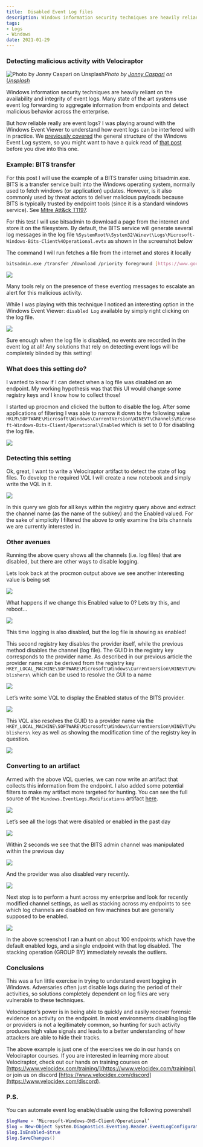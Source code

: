 ```yaml
---
title:  Disabled Event Log files
description: Windows information security techniques are heavily reliant on the availability and integrity of event logs. Many state of the art systems use event log forwarding to aggregate information from endpoints and detect malicious behavior across the enterprise. Did you know that logs can be trivially disabled? Learn how Velociraptor can help...
tags:
- Logs
- Windows
date: 2021-01-29
---
```


### Detecting malicious activity with Velociraptor

![Photo by [Jonny Caspari](https://unsplash.com/@jonnysplsh?utm_source=medium&utm_medium=referral) on [Unsplash](https://unsplash.com?utm_source=medium&utm_medium=referral)](https://cdn-images-1.medium.com/max/11520/0*8Z6QxIV2lCx4PYPT)*Photo by [Jonny Caspari](https://unsplash.com/@jonnysplsh?utm_source=medium&utm_medium=referral) on [Unsplash](https://unsplash.com?utm_source=medium&utm_medium=referral)*

Windows information security techniques are heavily reliant on the availability and integrity of event logs. Many state of the art systems use event log forwarding to aggregate information from endpoints and detect malicious behavior across the enterprise.

But how reliable really are event logs? I was playing around with the Windows Event Viewer to understand how event logs can be interfered with in practice. We [previously covered](https://medium.com/velociraptor-ir/windows-event-logs-d8d8e615c9ca) the general structure of the Windows Event Log system, so you might want to have a quick read of [that post](https://medium.com/velociraptor-ir/windows-event-logs-d8d8e615c9ca) before you dive into this one.

### Example: BITS transfer

For this post I will use the example of a BITS transfer using bitsadmin.exe. BITS is a transfer service built into the Windows operating system, normally used to fetch windows (or application) updates. However, is it also commonly used by threat actors to deliver malicious payloads because BITS is typically trusted by endpoint tools (since it is a standard windows service). See [Mitre Att&ck T1197](https://attack.mitre.org/techniques/T1197/).

For this test I will use bitsadmin to download a page from the internet and store it on the filesystem. By default, the BITS service will generate several log messages in the log file `%SystemRoot%\System32\Winevt\Logs\Microsoft-Windows-Bits-Client%4Operational.evtx` as shown in the screenshot below

The command I will run fetches a file from the internet and stores it locally

```sh
bitsadmin.exe /transfer /download /priority foreground [https://www.google.com](https://www.google.com) c:\Users\test\test.ps1
```

![](../../img/1o74NoHxr20avTkbAplRlHQ.png)

Many tools rely on the presence of these eventlog messages to escalate an alert for this malicious activity.

While I was playing with this technique I noticed an interesting option in the Windows Event Viewer: `disabled Log` available by simply right clicking on the log file.

![](../../img/1oOg5MAjs9uLe6SoqcRhBGg.png)

Sure enough when the log file is disabled, no events are recorded in the event log at all! Any solutions that rely on detecting event logs will be completely blinded by this setting!

### What does this setting do?

I wanted to know if I can detect when a log file was disabled on an
endpoint. My working hypothesis was that this UI would change some
registry keys and I know how to collect those!

I started up procmon and clicked the button to disable the log. After
some applications of filtering I was able to narrow it down to the
following value
`HKLM\SOFTWARE\Microsoft\Windows\CurrentVersion\WINEVT\Channels\Microsoft-Windows-Bits-Client/Operational\Enabled`
which is set to 0 for disabling the log file.

![](../../img/12sb1bdsZuU3ghB9CTWVAZQ.png)

### Detecting this setting

Ok, great, I want to write a Velociraptor artifact to detect the state of log files. To develop the required VQL I will create a new notebook and simply write the VQL in it.

![](../../img/1qh7B-LH8fyaxXauzuqI0dw.png)

In this query we glob for all keys within the registry query above and extract the channel name (as the name of the subkey) and the Enabled valued. For the sake of simplicity I filtered the above to only examine the bits channels we are currently interested in.

### Other avenues

Running the above query shows all the channels (i.e. log files) that are disabled, but there are other ways to disable logging.

Lets look back at the procmon output above we see another interesting value is being set

![](../../img/1WJRSRw7s8d_gSVwaRZ8p8w.png)

What happens if we change this Enabled value to 0? Lets try this, and reboot…

![](../../img/1g-lvFbFw2yO_c8DqOvEvjQ.png)

This time logging is also disabled, but the log file is showing as enabled!

This second registry key disables the provider itself, while the previous method disables the channel (log file). The GUID in the registry key corresponds to the provider name. As described in our previous article the provider name can be derived from the registry key `HKEY_LOCAL_MACHINE\SOFTWARE\Microsoft\Windows\CurrentVersion\WINEVT\Publishers\` which can be used to resolve the GUI to a name

![](../../img/1bgC3WMCTWXcFxudRwqFxhQ.png)

Let’s write some VQL to display the Enabled status of the BITS provider.

![](../../img/1WUWEOGrqJyO7sRYoYFrZtA.png)

This VQL also resolves the GUID to a provider name via the `HKEY_LOCAL_MACHINE\SOFTWARE\Microsoft\Windows\CurrentVersion\WINEVT\Publishers\` key as well as showing the modification time of the registry key in question.

![](../../img/1UMnEn1TwNkXMpFW0NZqNww.png)

### Converting to an artifact

Armed with the above VQL queries, we can now write an artifact that collects this information from the endpoint. I also added some potential filters to make my artifact more targeted for hunting. You can see the full source of the `Windows.EventLogs.Modifications` artifact [here](https://github.com/Velocidex/velociraptor/blob/master/artifacts/definitions/Windows/EventLogs/Modifications.yaml).

![](../../img/1qjwC5Ct0Y9udkI0QwPRUUg.png)

Let’s see all the logs that were disabled or enabled in the past day

![](../../img/1lfyqJjJym9MFUa0xDDfnsw.png)

Within 2 seconds we see that the BITS admin channel was manipulated within the previous day

![](../../img/1Kk0EeHBU1e1AaofCPf6PQQ.png)

And the provider was also disabled very recently.

![](../../img/17IoSXoPVQYO0G3ZAKT5Ltg.png)

Next stop is to perform a hunt across my enterprise and look for recently modified channel settings, as well as stacking across my endpoints to see which log channels are disabled on few machines but are generally supposed to be enabled.

![](../../img/1tcJ3Y2gO3ILG1FtpMghThg.png)

In the above screenshot I ran a hunt on about 100 endpoints which have the default enabled logs, and a single endpoint with that log disabled. The stacking operation (GROUP BY) immediately reveals the outliers.

### Conclusions

This was a fun little exercise in trying to understand event logging in Windows. Adversaries often just disable logs during the period of their activities, so solutions completely dependent on log files are very vulnerable to these techniques.

Velociraptor’s power is in being able to quickly and easily recover forensic evidence on activity on the endpoint. In most environments disabling log file or providers is not a legitimately common, so hunting for such activity produces high value signals and leads to a better understanding of how attackers are able to hide their tracks.

The above example is just one of the exercises we do in our hands on Velociraptor courses. If you are interested in learning more about Velociraptor, check out our hands on training courses on [https://www.velocidex.com/training/](https://www.velocidex.com/training/) or join us on discord [https://www.velocidex.com/discord](https://www.velocidex.com/discord).

### P.S.

You can automate event log enable/disable using the following powershell

```powershell
$logName = ‘Microsoft-Windows-DNS-Client/Operational’
$log = New-Object System.Diagnostics.Eventing.Reader.EventLogConfiguration $logName
$log.IsEnabled=$true
$log.SaveChanges()
```
